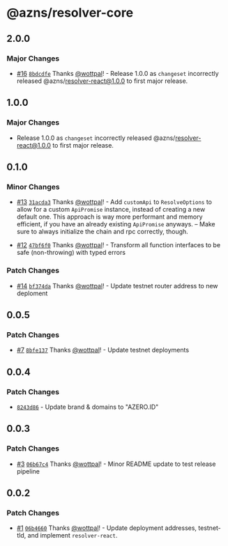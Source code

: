 # @azns/resolver-core

## 2.0.0

### Major Changes

- [#16](https://github.com/azero-id/resolver/pull/16) [`8bdcdfe`](https://github.com/azero-id/resolver/commit/8bdcdfe59c9d34862cab81ce0e6eaf05c442df04) Thanks [@wottpal](https://github.com/wottpal)! - Release 1.0.0 as `changeset` incorrectly released @azns/resolver-react@1.0.0 to first major release.

## 1.0.0

### Major Changes

- Release 1.0.0 as `changeset` incorrectly released @azns/resolver-react@1.0.0 to first major release.

## 0.1.0

### Minor Changes

- [#13](https://github.com/azero-id/resolver/pull/13) [`31acda3`](https://github.com/azero-id/resolver/commit/31acda37409cdd945fa12669bac364e3eb312990) Thanks [@wottpal](https://github.com/wottpal)! - Add `customApi` to `ResolveOptions` to allow for a custom `ApiPromise` instance, instead of creating a new default one. This approach is way more performant and memory efficient, if you have an already existing `ApiPromise` anyways. – Make sure to always initialize the chain and rpc correctly, though.

- [#12](https://github.com/azero-id/resolver/pull/12) [`47bf6f0`](https://github.com/azero-id/resolver/commit/47bf6f0a42e4a8e837be0812e0a65a7089687f3c) Thanks [@wottpal](https://github.com/wottpal)! - Transform all function interfaces to be safe (non-throwing) with typed errors

### Patch Changes

- [#14](https://github.com/azero-id/resolver/pull/14) [`bf374da`](https://github.com/azero-id/resolver/commit/bf374daa0e7405c38f1dbe64e4f4e31f592dc751) Thanks [@wottpal](https://github.com/wottpal)! - Update testnet router address to new deploment

## 0.0.5

### Patch Changes

- [#7](https://github.com/azero-id/resolver/pull/7) [`8bfe137`](https://github.com/azero-id/resolver/commit/8bfe1374a22c10986340621dff36bbafbf45431b) Thanks [@wottpal](https://github.com/wottpal)! - Update testnet deployments

## 0.0.4

### Patch Changes

- [`8243d86`](https://github.com/azero-id/resolver/commit/8243d8648b6e8bfcbe88b00e8f0b4cd65eae6e5e) - Update brand & domains to "AZERO.ID"

## 0.0.3

### Patch Changes

- [#3](https://github.com/azero-id/resolver/pull/3) [`06b67c4`](https://github.com/azero-id/resolver/commit/06b67c4cc2ec2131e9743bd3719b127ca0c92168) Thanks [@wottpal](https://github.com/wottpal)! - Minor README update to test release pipeline

## 0.0.2

### Patch Changes

- [#1](https://github.com/azero-id/resolver/pull/1) [`06b4660`](https://github.com/azero-id/resolver/commit/06b466022a9f517bdc073e46b24def2265be0347) Thanks [@wottpal](https://github.com/wottpal)! - Update deployment addresses, testnet-tld, and implement `resolver-react`.
